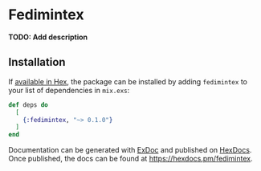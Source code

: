 # Fedimintex

**TODO: Add description**

## Installation

If [available in Hex](https://hex.pm/docs/publish), the package can be installed
by adding `fedimintex` to your list of dependencies in `mix.exs`:

```elixir
def deps do
  [
    {:fedimintex, "~> 0.1.0"}
  ]
end
```

Documentation can be generated with [ExDoc](https://github.com/elixir-lang/ex_doc)
and published on [HexDocs](https://hexdocs.pm). Once published, the docs can
be found at <https://hexdocs.pm/fedimintex>.

